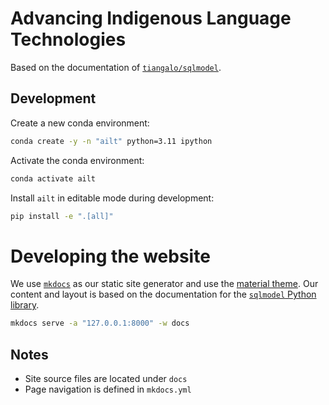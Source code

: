 # Advancing Indigenous Language Technologies

Based on the documentation of [`tiangalo/sqlmodel`](https://github.com/tiangolo/sqlmodel/tree/main/docs).

## Development

Create a new conda environment:

```sh
conda create -y -n "ailt" python=3.11 ipython
```

Activate the conda environment:

```sh
conda activate ailt
```

Install `ailt` in editable mode during development:

```sh
pip install -e ".[all]"
```

# Developing the website

We use [`mkdocs`](https://www.mkdocs.org/) as our static site generator and use the [material theme](https://github.com/squidfunk/mkdocs-material).  Our content and layout is based on the documentation for the [`sqlmodel` Python library](https://github.com/tiangolo/sqlmodel).


```bash
mkdocs serve -a "127.0.0.1:8000" -w docs
```

## Notes
- Site source files are located under `docs`
- Page navigation is defined in `mkdocs.yml`
